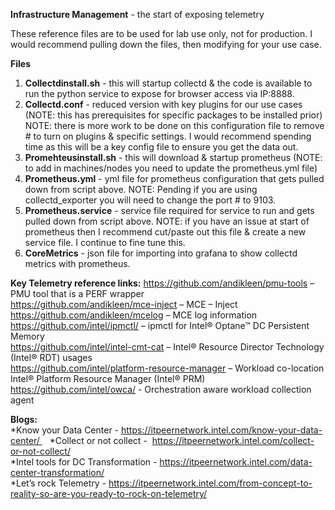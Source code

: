 **Infrastructure Management** - the start of exposing telemetry

These reference files are to be used for lab use only, not for production.  I would recommend pulling down the files, then modifying for your use case.   

**Files**
1.  **Collectdinstall.sh** - this will startup collectd & the code is available to run the python service to expose for browser access via IP:8888.  
2.  **Collectd.conf** - reduced version with key plugins for our use cases (NOTE: this has prerequisites for specific packages to be installed prior)  NOTE:  there is more work to be done on this configuration file to remove # to turn on plugins & specific settings.  I would recommend spending time as this will be a key config file to ensure you get the data out.   
3.  **Promehteusinstall.sh** - this will download & startup prometheus (NOTE:  to add in machines/nodes you need to update the prometheus.yml file)
4.  **Prometheus.yml** - yml file for prometheus configuration that gets pulled down from script above.  NOTE: Pending if you are using collectd_exporter you will need to change the port # to 9103.  
5.  **Prometheus.service** - service file required for service to run and gets pulled down from script above.  NOTE: if you have an issue at start of prometheus then I recommend cut/paste out this file & create a new service file.  I continue to fine tune this.  
6.  **CoreMetrics** - json file for importing into grafana to show collectd metrics with prometheus.   

**Key Telemetry reference links:**
https://github.com/andikleen/pmu-tools – PMU tool that is a PERF wrapper  
https://github.com/andikleen/mce-inject – MCE – Inject  
https://github.com/andikleen/mcelog – MCE log information  
https://github.com/intel/ipmctl/ – ipmctl for Intel® Optane™ DC Persistent Memory  
https://github.com/intel/intel-cmt-cat – Intel® Resource Director Technology (Intel® RDT) usages  
https://github.com/intel/platform-resource-manager – Workload co-location Intel® Platform Resource Manager (Intel® PRM)  
https://github.com/intel/owca/ - Orchestration aware workload collection agent  

**Blogs:**  
*Know your Data Center -  https://itpeernetwork.intel.com/know-your-data-center/    
*Collect or not collect -   https://itpeernetwork.intel.com/collect-or-not-collect/  
*Intel tools for DC Transformation -  https://itpeernetwork.intel.com/data-center-transformation/   	
*Let’s rock Telemetry - https://itpeernetwork.intel.com/from-concept-to-reality-so-are-you-ready-to-rock-on-telemetry/  
